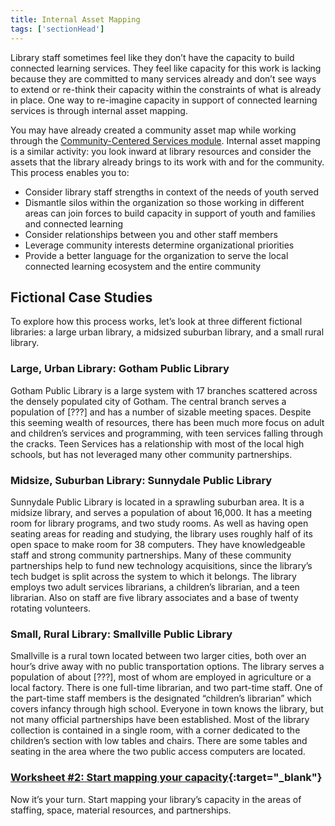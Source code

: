 ```yaml
---
title: Internal Asset Mapping 
tags: ['sectionHead']
---
```


Library staff sometimes feel like they don’t have the capacity to build connected learning services. They feel like capacity for this work is lacking because they are committed to many services already and don’t see ways to extend or re-think their capacity within the constraints of what is already in place. One way to re-imagine capacity in support of connected learning services is through internal asset mapping. 

You may have already created a community asset map while working through the [Community-Centered Services module](../../community-centered/). Internal asset mapping is a similar activity: you look inward at library resources and consider the assets that the library already brings to its work with and for the community. This process enables you to: 

* Consider library staff strengths in context of the needs of youth served
* Dismantle silos within the organization so those working in different areas can join forces to build capacity in support of youth and families and connected learning
* Consider relationships between you and other staff members
* Leverage community interests determine organizational priorities
* Provide a better language for the organization to serve the local connected learning ecosystem and the entire community

## Fictional Case Studies

To explore how this process works, let’s look at three different fictional libraries: a large urban library, a midsized suburban library, and a small rural library. 

<div class="colorhighlight color1" markdown="1">

### Large, Urban Library: Gotham Public Library

Gotham Public Library is a large system with 17 branches scattered across the densely populated city of Gotham. The central branch serves a population of [???] and has a number of sizable meeting spaces. Despite this seeming wealth of resources, there has been much more focus on adult and children’s services and programming, with teen services falling through the cracks. Teen Services has a relationship with most of the local high schools, but has not leveraged many other community partnerships.
</div>

<div class="colorhighlight color2" markdown="1">



### Midsize, Suburban Library: Sunnydale Public Library

Sunnydale Public Library is located in a sprawling suburban area. It is a midsize library, and serves a population of about 16,000. It has a meeting room for library programs, and two study rooms. As well as having open seating areas for reading and studying, the library uses roughly half of its open space to make room for 38 computers. They have knowledgeable staff and strong community partnerships. Many of these community partnerships help to fund new technology acquisitions, since the library’s tech budget is split across the system to which it belongs. The library employs two adult services librarians, a children’s librarian, and a teen librarian. Also on staff are five library associates and a base of twenty rotating volunteers.
 
 
</div>

<div class="colorhighlight color3" markdown="1">


### Small, Rural Library: Smallville Public Library

Smallville is a rural town located between two larger cities, both over an hour’s drive away with no public transportation options. The library serves a population of about [???], most of whom are employed in agriculture or a local factory. There is one full-time librarian, and two part-time staff. One of the part-time staff members is the designated “children’s librarian” which covers infancy through high school. Everyone in town knows the library, but not many official partnerships have been established. Most of the library collection is contained in a single room, with a corner dedicated to the children’s section with low tables and chairs. There are some tables and seating in the area where the two public access computers are located. 
</div>
<div class="callout activity" markdown="1">
	
### [Worksheet #2: Start mapping your capacity](https://docs.google.com/document/d/14FRMg54QQpWBZymkAtbECpGbtRVI5dwk5CGuuUiXASc/edit#heading=h.4hwqn6no1hlk){:target="_blank"}

Now it’s your turn. Start mapping your library’s capacity in the areas of staffing, space, material resources, and partnerships. 
</div>
